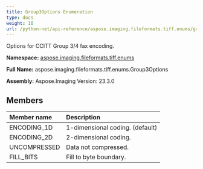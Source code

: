 ```yaml
---
title: Group3Options Enumeration
type: docs
weight: 10
url: /python-net/api-reference/aspose.imaging.fileformats.tiff.enums/group3options/
---
```


Options for CCITT Group 3/4 fax encoding.

**Namespace:** [aspose.imaging.fileformats.tiff.enums](/imaging/python-net/api-reference/aspose.imaging.fileformats.tiff.enums/)

**Full Name:** aspose.imaging.fileformats.tiff.enums.Group3Options

**Assembly:**  Aspose.Imaging Version: 23.3.0

## **Members**
|**Member name**|**Description**|
| :- | :- |
|ENCODING_1D|1-dimensional coding. (default)|
|ENCODING_2D|2-dimensional coding.|
|UNCOMPRESSED|Data not compressed.|
|FILL_BITS|Fill to byte boundary.|
